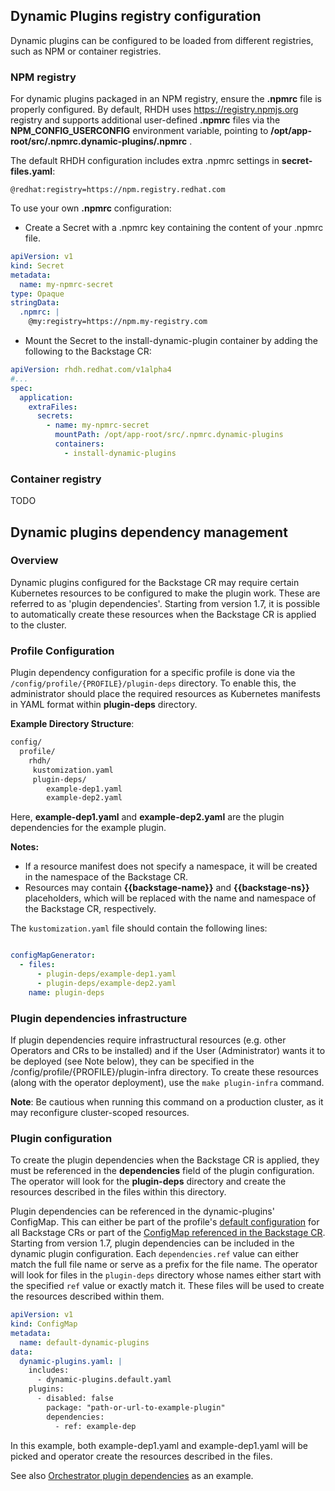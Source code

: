 ## Dynamic Plugins registry configuration

Dynamic plugins can be configured to be loaded from different registries, such as NPM or container registries.

### NPM registry

For dynamic plugins packaged in an NPM registry, ensure the **.npmrc** file is properly configured. By default, RHDH uses https://registry.npmjs.org registry and supports additional user-defined **.npmrc** files via the **NPM_CONFIG_USERCONFIG** environment variable, pointing to **/opt/app-root/src/.npmrc.dynamic-plugins/.npmrc** .

The default RHDH configuration includes extra .npmrc settings in **secret-files.yaml**:
```
@redhat:registry=https://npm.registry.redhat.com
```

To use your own **.npmrc** configuration:

* Create a Secret with a .npmrc key containing the content of your .npmrc file.
```yaml
apiVersion: v1
kind: Secret
metadata:
  name: my-npmrc-secret
type: Opaque
stringData:
  .npmrc: |
    @my:registry=https://npm.my-registry.com
```
* Mount the Secret to the install-dynamic-plugin container by adding the following to the Backstage CR:

```yaml 
apiVersion: rhdh.redhat.com/v1alpha4
#...
spec:
  application:
    extraFiles:
      secrets:
        - name: my-npmrc-secret
          mountPath: /opt/app-root/src/.npmrc.dynamic-plugins
          containers:
            - install-dynamic-plugins          
```

### Container registry

TODO

## Dynamic plugins dependency management

### Overview
Dynamic plugins configured for the Backstage CR may require certain Kubernetes resources to be configured to make the plugin work. These are referred to as 'plugin dependencies'. Starting from version 1.7, it is possible to automatically create these resources when the Backstage CR is applied to the cluster.

### Profile Configuration
Plugin dependency configuration for a specific profile is done via the `/config/profile/{PROFILE}/plugin-deps` directory. To enable this, the administrator should place the required resources as Kubernetes manifests in YAML format within **plugin-deps** directory.

**Example Directory Structure**:
```txt
config/
  profile/
    rhdh/
     kustomization.yaml
     plugin-deps/
        example-dep1.yaml
        example-dep2.yaml
```
Here, **example-dep1.yaml** and **example-dep2.yaml** are the plugin dependencies for the example plugin.

**Notes:**  

* If a resource manifest does not specify a namespace, it will be created in the namespace of the Backstage CR.
* Resources may contain **{{backstage-name}}** and **{{backstage-ns}}** placeholders, which will be replaced with the name and namespace of the Backstage CR, respectively.

The `kustomization.yaml` file should contain the following lines:
```yaml

configMapGenerator:
  - files:
      - plugin-deps/example-dep1.yaml
      - plugin-deps/example-dep2.yaml
    name: plugin-deps
```

### Plugin dependencies infrastructure

If plugin dependencies require infrastructural resources (e.g. other Operators and CRs to be installed) and if the User (Administrator) wants it to be deployed (see Note below), they can be specified in the /config/profile/{PROFILE}/plugin-infra directory. To create these resources (along with the operator deployment), use the `make plugin-infra` command. 

**Note**: Be cautious when running this command on a production cluster, as it may reconfigure cluster-scoped resources.

### Plugin configuration

To create the plugin dependencies when the Backstage CR is applied, they must be referenced in the **dependencies** field of the plugin configuration. The operator will look for the **plugin-deps** directory and create the resources described in the files within this directory.  

Plugin dependencies can be referenced in the dynamic-plugins' ConfigMap. This can either be part of the profile's [default configuration](configuration.md/#default-configuration-files) for all Backstage CRs or part of the [ConfigMap referenced in the Backstage CR](configuration.md/#dynamic-plugins). Starting from version 1.7, plugin dependencies can be included in the dynamic plugin configuration. Each `dependencies.ref` value can either match the full file name or serve as a prefix for the file name. The operator will look for files in the `plugin-deps` directory whose names either start with the specified `ref` value or exactly match it. These files will be used to create the resources described within them. 

```yaml
apiVersion: v1
kind: ConfigMap
metadata:
  name: default-dynamic-plugins
data:
  dynamic-plugins.yaml: |
    includes:
      - dynamic-plugins.default.yaml
    plugins:
      - disabled: false
        package: "path-or-url-to-example-plugin"
        dependencies:
          - ref: example-dep
```

In this example, both example-dep1.yaml and example-dep1.yaml will be picked and operator create the resources described in the files. 

See also [Orchestrator plugin dependencies](orchestrator.md#plugin-dependencies) as an example.
